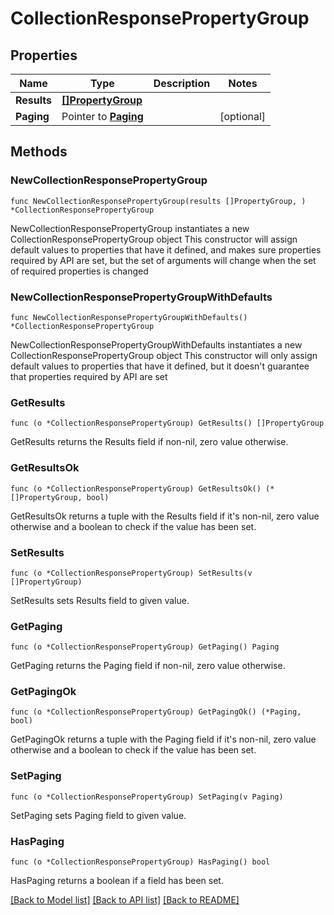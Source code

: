 # CollectionResponsePropertyGroup

## Properties

Name | Type | Description | Notes
------------ | ------------- | ------------- | -------------
**Results** | [**[]PropertyGroup**](PropertyGroup.md) |  | 
**Paging** | Pointer to [**Paging**](Paging.md) |  | [optional] 

## Methods

### NewCollectionResponsePropertyGroup

`func NewCollectionResponsePropertyGroup(results []PropertyGroup, ) *CollectionResponsePropertyGroup`

NewCollectionResponsePropertyGroup instantiates a new CollectionResponsePropertyGroup object
This constructor will assign default values to properties that have it defined,
and makes sure properties required by API are set, but the set of arguments
will change when the set of required properties is changed

### NewCollectionResponsePropertyGroupWithDefaults

`func NewCollectionResponsePropertyGroupWithDefaults() *CollectionResponsePropertyGroup`

NewCollectionResponsePropertyGroupWithDefaults instantiates a new CollectionResponsePropertyGroup object
This constructor will only assign default values to properties that have it defined,
but it doesn't guarantee that properties required by API are set

### GetResults

`func (o *CollectionResponsePropertyGroup) GetResults() []PropertyGroup`

GetResults returns the Results field if non-nil, zero value otherwise.

### GetResultsOk

`func (o *CollectionResponsePropertyGroup) GetResultsOk() (*[]PropertyGroup, bool)`

GetResultsOk returns a tuple with the Results field if it's non-nil, zero value otherwise
and a boolean to check if the value has been set.

### SetResults

`func (o *CollectionResponsePropertyGroup) SetResults(v []PropertyGroup)`

SetResults sets Results field to given value.


### GetPaging

`func (o *CollectionResponsePropertyGroup) GetPaging() Paging`

GetPaging returns the Paging field if non-nil, zero value otherwise.

### GetPagingOk

`func (o *CollectionResponsePropertyGroup) GetPagingOk() (*Paging, bool)`

GetPagingOk returns a tuple with the Paging field if it's non-nil, zero value otherwise
and a boolean to check if the value has been set.

### SetPaging

`func (o *CollectionResponsePropertyGroup) SetPaging(v Paging)`

SetPaging sets Paging field to given value.

### HasPaging

`func (o *CollectionResponsePropertyGroup) HasPaging() bool`

HasPaging returns a boolean if a field has been set.


[[Back to Model list]](../README.md#documentation-for-models) [[Back to API list]](../README.md#documentation-for-api-endpoints) [[Back to README]](../README.md)


